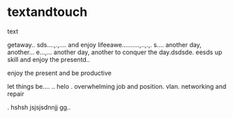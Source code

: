 # textandtouch
text

getaway..
sds....,.,....
and enjoy lifeeawe..........,..,.,.
s....
another day, another...
e...,...
another day, another to conquer the day.dsdsde.
eesds
up skill and enjoy the presentd..

enjoy the present and be productive 

let things be....
..
helo
. overwhelming job and position. vlan. networking and repair

.
hshsh
jsjsjsdnnjj
gg..
